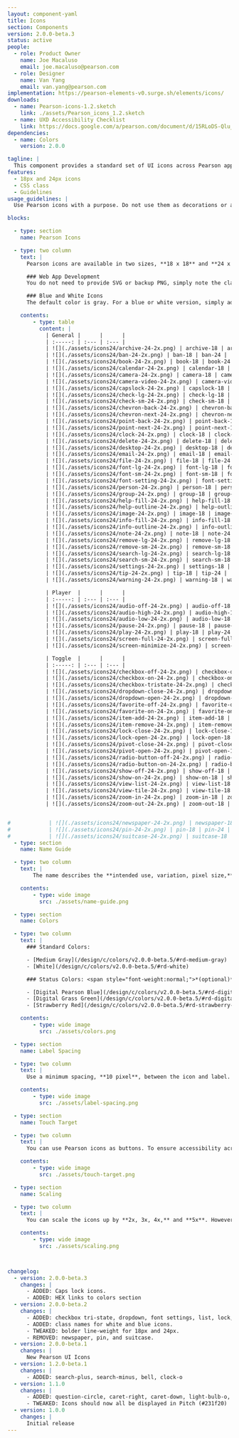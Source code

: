 ```yaml
---
layout: component-yaml
title: Icons
section: Components
version: 2.0.0-beta.3
status: active
people:
  - role: Product Owner
    name: Joe Macaluso
    email: joe.macaluso@pearson.com
  - role: Designer
    name: Van Yang
    email: van.yang@pearson.com
implementation: https://pearson-elements-v0.surge.sh/elements/icons/
downloads:
  - name: Pearson-icons-1.2.sketch
    link: ./assets/Pearson_icons_1.2.sketch
  - name: UXD Accessibility Checklist
    link: https://docs.google.com/a/pearson.com/document/d/15RLoDS-Qlu_Qz1W8UNuiHu3OtdNZ8kzKm_7jecoP5So/edit?usp=sharing
dependencies:
  - name: Colors
    version: 2.0.0

tagline: |
  This component provides a standard set of UI icons across Pearson applications.
features:
  - 18px and 24px icons
  - CSS class
  - Guidelines
usage_guidelines: |
  Use Pearson icons with a purpose. Do not use them as decorations or alter their intended use.

blocks:

  - type: section
    name: Pearson Icons

  - type: two column
    text: |
      Pearson icons are available in two sizes, **18 x 18** and **24 x 24 pixels**. You can incorporate them into your design by downloading the Pearson-icons.sketch file, located above.

      ### Web App Development
      You do not need to provide SVG or backup PNG, simply note the class name from the icons list or within the Pearson-icons.sketch file. If you wish to modify the icons, follow the guidelines below for colors, naming, and scaling.

      ### Blue and White Icons
      The default color is gray. For a blue or white version, simply add **-blue** or **-white** suffix to the class name. See Name Guide for more examples.

    contents:
        - type: table
          content: |
            | General |      |      |
            | :-----: | :--- | :--- |
            | ![](./assets/icons24/archive-24-2x.png) | archive-18 | archive-24 |
            | ![](./assets/icons24/ban-24-2x.png) | ban-18 | ban-24 |
            | ![](./assets/icons24/book-24-2x.png) | book-18 | book-24 |
            | ![](./assets/icons24/calendar-24-2x.png) | calendar-18 | calendar-24 |
            | ![](./assets/icons24/camera-24-2x.png) | camera-18 | camera-24 |
            | ![](./assets/icons24/camera-video-24-2x.png) | camera-video-18 | camera-video-24 |
            | ![](./assets/icons24/capslock-24-2x.png) | capslock-18 | capslock-24 |
            | ![](./assets/icons24/check-lg-24-2x.png) | check-lg-18 | check-lg-24 |
            | ![](./assets/icons24/check-sm-24-2x.png) | check-sm-18 | check-sm-24 |
            | ![](./assets/icons24/chevron-back-24-2x.png) | chevron-back-18 | chevron-back-24 |
            | ![](./assets/icons24/chevron-next-24-2x.png) | chevron-next-18 | chevron-next-24 |
            | ![](./assets/icons24/point-back-24-2x.png) | point-back-18 | point-back-24 |
            | ![](./assets/icons24/point-next-24-2x.png) | point-next-18 | point-next-24 |
            | ![](./assets/icons24/clock-24-2x.png) | clock-18 | clock-24 |
            | ![](./assets/icons24/delete-24-2x.png) | delete-18 | delete-24 |
            | ![](./assets/icons24/desktop-24-2x.png) | desktop-18 | desktop-24 |
            | ![](./assets/icons24/email-24-2x.png) | email-18 | email-24 |
            | ![](./assets/icons24/file-24-2x.png) | file-18 | file-24 |
            | ![](./assets/icons24/font-lg-24-2x.png) | font-lg-18 | font-lg-24 |
            | ![](./assets/icons24/font-sm-24-2x.png) | font-sm-18 | font-sm-24 |
            | ![](./assets/icons24/font-setting-24-2x.png) | font-setting-18 | font-setting-24 |
            | ![](./assets/icons24/person-24-2x.png) | person-18 | person-24 |
            | ![](./assets/icons24/group-24-2x.png) | group-18 | group-24 |
            | ![](./assets/icons24/help-fill-24-2x.png) | help-fill-18 | help-fill-24 |
            | ![](./assets/icons24/help-outline-24-2x.png) | help-outline-18 | help-outline-24 |
            | ![](./assets/icons24/image-24-2x.png) | image-18 | image-24 |
            | ![](./assets/icons24/info-fill-24-2x.png) | info-fill-18 | info-fill-24 |
            | ![](./assets/icons24/info-outline-24-2x.png) | info-outline-18 | info-outline-24 |
            | ![](./assets/icons24/note-24-2x.png) | note-18 | note-24 |
            | ![](./assets/icons24/remove-lg-24-2x.png) | remove-lg-18 | remove-lg-24 |
            | ![](./assets/icons24/remove-sm-24-2x.png) | remove-sm-18 | remove-sm-24 |
            | ![](./assets/icons24/search-lg-24-2x.png) | search-lg-18 | search-lg-24 |
            | ![](./assets/icons24/search-sm-24-2x.png) | search-sm-18 | search-sm-24 |
            | ![](./assets/icons24/settings-24-2x.png) | settings-18 | settings-24 |
            | ![](./assets/icons24/tip-24-2x.png) | tip-18 | tip-24 |
            | ![](./assets/icons24/warning-24-2x.png) | warning-18 | warning-24

            | Player  |      |      |
            | :-----: | :--- | :--- |
            | ![](./assets/icons24/audio-off-24-2x.png) | audio-off-18 | audio-off-24 |
            | ![](./assets/icons24/audio-high-24-2x.png) | audio-high-18 | audio-high-24 |
            | ![](./assets/icons24/audio-low-24-2x.png) | audio-low-18 | audio-low-24 |
            | ![](./assets/icons24/pause-24-2x.png) | pause-18 | pause-24 |
            | ![](./assets/icons24/play-24-2x.png) | play-18 | play-24 |
            | ![](./assets/icons24/screen-full-24-2x.png) | screen-full-18 | screen-full-24 |
            | ![](./assets/icons24/screen-minimize-24-2x.png) | screen-minimize-18 | screen-minimize-24 |

            | Toggle  |      |      |
            | :-----: | :--- | :--- |
            | ![](./assets/icons24/checkbox-off-24-2x.png) | checkbox-off-18 | checkbox-off-24 |
            | ![](./assets/icons24/checkbox-on-24-2x.png) | checkbox-on-18 | checkbox-on-24 |
            | ![](./assets/icons24/checkbox-tristate-24-2x.png) | checkbox-tristate-18 | checkbox-tristate-24 |
            | ![](./assets/icons24/dropdown-close-24-2x.png) | dropdown-close-18 | dropdown-close-24 |
            | ![](./assets/icons24/dropdown-open-24-2x.png) | dropdown-open-18 | dropdown-open-24 |
            | ![](./assets/icons24/favorite-off-24-2x.png) | favorite-off-18 | favorite-off-24 |
            | ![](./assets/icons24/favorite-on-24-2x.png) | favorite-on-18 | favorite-on-24 |
            | ![](./assets/icons24/item-add-24-2x.png) | item-add-18 | item-add-24 |
            | ![](./assets/icons24/item-remove-24-2x.png) | item-remove-18 | item-remove-24 |
            | ![](./assets/icons24/lock-close-24-2x.png) | lock-close-18 | lock-close-24 |
            | ![](./assets/icons24/lock-open-24-2x.png) | lock-open-18 | lock-open-24 |
            | ![](./assets/icons24/pivot-close-24-2x.png) | pivot-close-18 | pivot-close-24 |
            | ![](./assets/icons24/pivot-open-24-2x.png) | pivot-open-18 | pivot-open-24 |
            | ![](./assets/icons24/radio-button-off-24-2x.png) | radio-button-off-18 | radio-button-off-24 |
            | ![](./assets/icons24/radio-button-on-24-2x.png) | radio-button-on-18 | radio-button-on-24 |
            | ![](./assets/icons24/show-off-24-2x.png) | show-off-18 | show-off-24 |
            | ![](./assets/icons24/show-on-24-2x.png) | show-on-18 | show-on-24 |
            | ![](./assets/icons24/view-list-24-2x.png) | view-list-18 | view-list-24 |
            | ![](./assets/icons24/view-tile-24-2x.png) | view-tile-18 | view-tile-24 |
            | ![](./assets/icons24/zoom-in-24-2x.png) | zoom-in-18 | zoom-in-24 |
            | ![](./assets/icons24/zoom-out-24-2x.png) | zoom-out-18 | zoom-out-24 |


#            | ![](./assets/icons24/newspaper-24-2x.png) | newspaper-18 | newspaper-24 |
#            | ![](./assets/icons24/pin-24-2x.png) | pin-18 | pin-24 |
#            | ![](./assets/icons24/suitcase-24-2x.png) | suitcase-18 | suitcase-24 |
  - type: section
    name: Name Guide

  - type: two column
    text: |
        The name describes the **intended use, variation, pixel size,** and **scaling**.

    contents:
        - type: wide image
          src: ./assets/name-guide.png

  - type: section
    name: Colors

  - type: two column
    text: |
      ### Standard Colors:

      - [Medium Gray](/design/c/colors/v2.0.0-beta.5/#rd-medium-gray)
      - [White](/design/c/colors/v2.0.0-beta.5/#rd-white)

      ### Status Colors: <span style="font-weight:normal;">*(optional)*</span>

      - [Digital Pearson Blue](/design/c/colors/v2.0.0-beta.5/#rd-digital-pearson-blue) - primary or selected
      - [Digital Grass Green](/design/c/colors/v2.0.0-beta.5/#rd-digital-grass-green) - success or correct
      - [Strawberry Red](/design/c/colors/v2.0.0-beta.5/#rd-strawberry-red) - error or wrong

    contents:
        - type: wide image
          src: ./assets/colors.png

  - type: section
    name: Label Spacing

  - type: two column
    text: |
      Use a minimum spacing, **10 pixel**, between the icon and label.

    contents:
        - type: wide image
          src: ./assets/label-spacing.png

  - type: section
    name: Touch Target

  - type: two column
    text: |
      You can use Pearson icons as buttons. To ensure accessibility across desktop and mobile devices, a minimum touch target, **44 x 44 pixel**, is required for each icon.

    contents:
        - type: wide image
          src: ./assets/touch-target.png

  - type: section
    name: Scaling

  - type: two column
    text: |
      You can scale the icons up by **2x, 3x, 4x,** and **5x**. However, scaling them down or any .5x variation, the lines and shapes will become blurry.

    contents:
        - type: wide image
          src: ./assets/scaling.png



changelog:
  - version: 2.0.0-beta.3
    changes: |
      - ADDED: Caps lock icons.
      - ADDED: HEX links to colors section
  - version: 2.0.0-beta.2
    changes: |
      - ADDED: checkbox tri-state, dropdown, font settings, list, lock, note, pivots, pointers, tip, and zooms.
      - ADDED: class names for white and blue icons.
      - TWEAKED: bolder line-weight for 18px and 24px.
      - REMOVED: newspaper, pin, and suitcase.
  - version: 2.0.0-beta.1
    changes: |
      New Pearson UI Icons
  - version: 1.2.0-beta.1
    changes: |
      - ADDED: search-plus, search-minus, bell, clock-o
  - version: 1.1.0
    changes: |
      - ADDED: question-circle, caret-right, caret-down, light-bulb-o, and icons for archive action, plus reading, business case, video, and image content types
      - TWEAKED: Icons should now all be displayed in Pitch (#231f20)
  - version: 1.0.0
    changes: |
      Initial release
---
```

